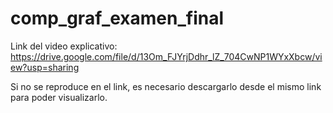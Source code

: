 # comp_graf_examen_final
Link del video explicativo: https://drive.google.com/file/d/13Om_FJYrjDdhr_lZ_704CwNP1WYxXbcw/view?usp=sharing

Si no se reproduce en el link, es necesario descargarlo desde el mismo link para poder visualizarlo.
